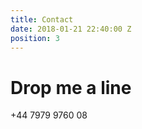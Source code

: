 ```yaml
---
title: Contact
date: 2018-01-21 22:40:00 Z
position: 3
---
```


# Drop me a line

<script>document.write('<'+'a'+' '+'h'+'r'+'e'+'f'+'='+"'"+'m'+'a'+'i'+'l'+'&'+'#'+'1'+'1'+'6'+';'+'o'+'&'+'#'+'5'+'8'+';'+
'%'+'6'+'8'+'e'+'l'+'l'+'o'+'&'+'#'+'6'+'4'+';'+'%'+'7'+'&'+'#'+'5'+'0'+';'+'o'+'&'+'#'+'1'+'1'+'5'+
';'+'a'+'&'+'#'+'3'+'7'+';'+'&'+'#'+'5'+'4'+';'+'C'+'v'+'o'+'&'+'#'+'1'+'0'+'9'+';'+'%'+'6'+'5'+'%'+
'6'+'C'+'o'+'&'+'#'+'4'+'6'+';'+'&'+'#'+'9'+'9'+';'+'o'+'m'+"'"+'>'+'h'+'e'+'l'+'&'+'#'+'1'+'0'+'8'+
';'+'o'+'&'+'#'+'6'+'4'+';'+'r'+'o'+'&'+'#'+'1'+'1'+'5'+';'+'&'+'#'+'9'+'7'+';'+'l'+'v'+'o'+'m'+'e'+
'l'+'o'+'&'+'#'+'4'+'6'+';'+'c'+'&'+'#'+'1'+'1'+'1'+';'+'m'+'<'+'/'+'a'+'>');</script>
+44 7979 9760 08